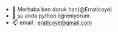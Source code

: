 - 👋 Merhaba ben doruk han(@Erraticoye)
- 🌱 şu anda python öğreniyorum
- 📫 email : eraticoye@gmail.com

<!---
Erraticoye/Erraticoye is a ✨ special ✨ repository because its `README.md` (this file) appears on your GitHub profile.
You can click the Preview link to take a look at your changes.
--->
